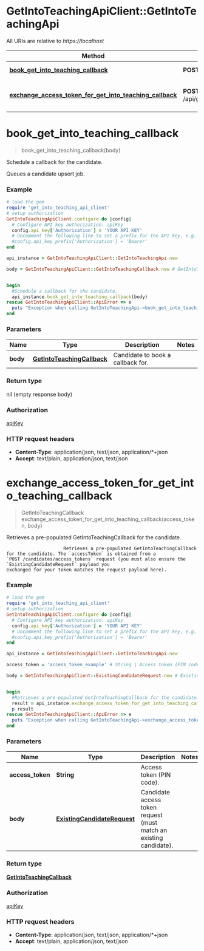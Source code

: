 # GetIntoTeachingApiClient::GetIntoTeachingApi

All URIs are relative to *https://localhost*

Method | HTTP request | Description
------------- | ------------- | -------------
[**book_get_into_teaching_callback**](GetIntoTeachingApi.md#book_get_into_teaching_callback) | **POST** /api/get_into_teaching/callbacks | Schedule a callback for the candidate.
[**exchange_access_token_for_get_into_teaching_callback**](GetIntoTeachingApi.md#exchange_access_token_for_get_into_teaching_callback) | **POST** /api/get_into_teaching/callbacks/exchange_access_token/{accessToken} | Retrieves a pre-populated GetIntoTeachingCallback for the candidate.


# **book_get_into_teaching_callback**
> book_get_into_teaching_callback(body)

Schedule a callback for the candidate.

Queues a candidate upsert job.

### Example
```ruby
# load the gem
require 'get_into_teaching_api_client'
# setup authorization
GetIntoTeachingApiClient.configure do |config|
  # Configure API key authorization: apiKey
  config.api_key['Authorization'] = 'YOUR API KEY'
  # Uncomment the following line to set a prefix for the API key, e.g. 'Bearer' (defaults to nil)
  #config.api_key_prefix['Authorization'] = 'Bearer'
end

api_instance = GetIntoTeachingApiClient::GetIntoTeachingApi.new

body = GetIntoTeachingApiClient::GetIntoTeachingCallback.new # GetIntoTeachingCallback | Candidate to book a callback for.


begin
  #Schedule a callback for the candidate.
  api_instance.book_get_into_teaching_callback(body)
rescue GetIntoTeachingApiClient::ApiError => e
  puts "Exception when calling GetIntoTeachingApi->book_get_into_teaching_callback: #{e}"
end
```

### Parameters

Name | Type | Description  | Notes
------------- | ------------- | ------------- | -------------
 **body** | [**GetIntoTeachingCallback**](GetIntoTeachingCallback.md)| Candidate to book a callback for. | 

### Return type

nil (empty response body)

### Authorization

[apiKey](../README.md#apiKey)

### HTTP request headers

 - **Content-Type**: application/json, text/json, application/*+json
 - **Accept**: text/plain, application/json, text/json



# **exchange_access_token_for_get_into_teaching_callback**
> GetIntoTeachingCallback exchange_access_token_for_get_into_teaching_callback(access_token, body)

Retrieves a pre-populated GetIntoTeachingCallback for the candidate.

                         Retrieves a pre-populated GetIntoTeachingCallback for the candidate. The `accessToken` is obtained from a                          `POST /candidates/access_tokens` request (you must also ensure the `ExistingCandidateRequest` payload you                          exchanged for your token matches the request payload here).

### Example
```ruby
# load the gem
require 'get_into_teaching_api_client'
# setup authorization
GetIntoTeachingApiClient.configure do |config|
  # Configure API key authorization: apiKey
  config.api_key['Authorization'] = 'YOUR API KEY'
  # Uncomment the following line to set a prefix for the API key, e.g. 'Bearer' (defaults to nil)
  #config.api_key_prefix['Authorization'] = 'Bearer'
end

api_instance = GetIntoTeachingApiClient::GetIntoTeachingApi.new

access_token = 'access_token_example' # String | Access token (PIN code).

body = GetIntoTeachingApiClient::ExistingCandidateRequest.new # ExistingCandidateRequest | Candidate access token request (must match an existing candidate).


begin
  #Retrieves a pre-populated GetIntoTeachingCallback for the candidate.
  result = api_instance.exchange_access_token_for_get_into_teaching_callback(access_token, body)
  p result
rescue GetIntoTeachingApiClient::ApiError => e
  puts "Exception when calling GetIntoTeachingApi->exchange_access_token_for_get_into_teaching_callback: #{e}"
end
```

### Parameters

Name | Type | Description  | Notes
------------- | ------------- | ------------- | -------------
 **access_token** | **String**| Access token (PIN code). | 
 **body** | [**ExistingCandidateRequest**](ExistingCandidateRequest.md)| Candidate access token request (must match an existing candidate). | 

### Return type

[**GetIntoTeachingCallback**](GetIntoTeachingCallback.md)

### Authorization

[apiKey](../README.md#apiKey)

### HTTP request headers

 - **Content-Type**: application/json, text/json, application/*+json
 - **Accept**: text/plain, application/json, text/json



